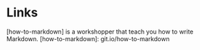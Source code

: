 # Links

[how-to-markdown] is a workshopper that teach you how to write Markdown.
[how-to-markdown]: git.io/how-to-markdown